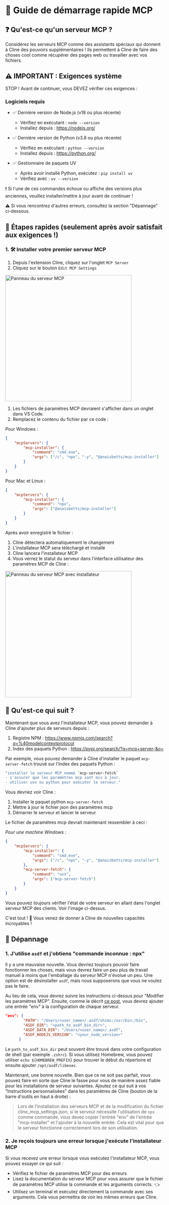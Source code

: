# 🚀 Guide de démarrage rapide MCP

## ❓ Qu'est-ce qu'un serveur MCP ?

Considérez les serveurs MCP comme des assistants spéciaux qui donnent à Cline des pouvoirs supplémentaires ! Ils permettent à Cline de faire des choses cool comme récupérer des pages web ou travailler avec vos fichiers.

## ⚠️ IMPORTANT : Exigences système

STOP ! Avant de continuer, vous DEVEZ vérifier ces exigences :

### Logiciels requis

-   ✅ Dernière version de Node.js (v18 ou plus récente)

    -   Vérifiez en exécutant : `node --version`
    -   Installez depuis : <https://nodejs.org/>

-   ✅ Dernière version de Python (v3.8 ou plus récente)

    -   Vérifiez en exécutant : `python --version`
    -   Installez depuis : <https://python.org/>

-   ✅ Gestionnaire de paquets UV
    -   Après avoir installé Python, exécutez : `pip install uv`
    -   Vérifiez avec : `uv --version`

❗ Si l'une de ces commandes échoue ou affiche des versions plus anciennes, veuillez installer/mettre à jour avant de continuer !

⚠️ Si vous rencontrez d'autres erreurs, consultez la section "Dépannage" ci-dessous.

## 🎯 Étapes rapides (seulement après avoir satisfait aux exigences !)

### 1. 🛠️ Installer votre premier serveur MCP

1. Depuis l'extension Cline, cliquez sur l'onglet `MCP Server`
1. Cliquez sur le bouton `Edit MCP Settings`

 <img src="https://github.com/user-attachments/assets/abf908b1-be98-4894-8dc7-ef3d27943a47" alt="Panneau du serveur MCP" width="400" />

1. Les fichiers de paramètres MCP devraient s'afficher dans un onglet dans VS Code.
1. Remplacez le contenu du fichier par ce code :

Pour Windows :

```json
{
	"mcpServers": {
		"mcp-installer": {
			"command": "cmd.exe",
			"args": ["/c", "npx", "-y", "@anaisbetts/mcp-installer"]
		}
	}
}
```

Pour Mac et Linux :

```json
{
	"mcpServers": {
		"mcp-installer": {
			"command": "npx",
			"args": ["@anaisbetts/mcp-installer"]
		}
	}
}
```

Après avoir enregistré le fichier :

1. Cline détectera automatiquement le changement
2. L'installateur MCP sera téléchargé et installé
3. Cline lancera l'installateur MCP
4. Vous verrez le statut du serveur dans l'interface utilisateur des paramètres MCP de Cline :

<img src="https://github.com/user-attachments/assets/2abbb3de-e902-4ec2-a5e5-9418ed34684e" alt="Panneau du serveur MCP avec installateur" width="400" />

## 🤔 Qu'est-ce qui suit ?

Maintenant que vous avez l'installateur MCP, vous pouvez demander à Cline d'ajouter plus de serveurs depuis :

1. Registre NPM : <https://www.npmjs.com/search?q=%40modelcontextprotocol>
2. Index des paquets Python : <https://pypi.org/search/?q=mcp+server-&o=>

Par exemple, vous pouvez demander à Cline d'installer le paquet `mcp-server-fetch` trouvé sur l'Index des paquets Python :

```bash
"installer le serveur MCP nommé `mcp-server-fetch`
- s'assurer que les paramètres mcp sont mis à jour.
- utiliser uvx ou python pour exécuter le serveur."
```

Vous devriez voir Cline :

1. Installer le paquet python `mcp-server-fetch`
1. Mettre à jour le fichier json des paramètres mcp
1. Démarrer le serveur et lancer le serveur

Le fichier de paramètres mcp devrait maintenant ressembler à ceci :

_Pour une machine Windows :_
```json
{
	"mcpServers": {
		"mcp-installer": {
			"command": "cmd.exe",
			"args": ["/c", "npx", "-y", "@anaisbetts/mcp-installer"]
		},
		"mcp-server-fetch": {
			"command": "uvx",
			"args": ["mcp-server-fetch"]
		}
	}
}
```

Vous pouvez toujours vérifier l'état de votre serveur en allant dans l'onglet serveur MCP des clients. Voir l'image ci-dessus.

C'est tout ! 🎉 Vous venez de donner à Cline de nouvelles capacités incroyables !

## 📝 Dépannage

### 1. J'utilise `asdf` et j'obtiens "commande inconnue : npx"

Il y a une mauvaise nouvelle. Vous devriez toujours pouvoir faire fonctionner les choses, mais vous devrez faire un peu plus de travail manuel à moins que l'emballage du serveur MCP n'évolue un peu. Une option est de désinstaller `asdf`, mais nous supposerons que vous ne voulez pas le faire.

Au lieu de cela, vous devrez suivre les instructions ci-dessus pour "Modifier les paramètres MCP". Ensuite, comme le décrit [ce post](https://dev.to/cojiroooo/mcp-using-node-on-asdf-382n), vous devrez ajouter une entrée "env" à la configuration de chaque serveur.

```json
"env": {
        "PATH": "/Users/<user_name>/.asdf/shims:/usr/bin:/bin",
        "ASDF_DIR": "<path_to_asdf_bin_dir>",
        "ASDF_DATA_DIR": "/Users/<user_name>/.asdf",
        "ASDF_NODEJS_VERSION": "<your_node_version>"
      }
```

Le `path_to_asdf_bin_dir` peut souvent être trouvé dans votre configuration de shell (par exemple `.zshrc`). Si vous utilisez Homebrew, vous pouvez utiliser `echo ${HOMEBREW_PREFIX}` pour trouver le début du répertoire et ensuite ajouter `/opt/asdf/libexec`.

Maintenant, une bonne nouvelle. Bien que ce ne soit pas parfait, vous pouvez faire en sorte que Cline le fasse pour vous de manière assez fiable pour les installations de serveur suivantes. Ajoutez ce qui suit à vos "Instructions personnalisées" dans les paramètres de Cline (bouton de la barre d'outils en haut à droite) :

> Lors de l'installation des serveurs MCP et de la modification du fichier cline_mcp_settings.json, si le serveur nécessite l'utilisation de `npx` comme commande, vous devez copier l'entrée "env" de l'entrée "mcp-installer" et l'ajouter à la nouvelle entrée. Cela est vital pour que le serveur fonctionne correctement lors de son utilisation.

### 2. Je reçois toujours une erreur lorsque j'exécute l'installateur MCP

Si vous recevez une erreur lorsque vous exécutez l'installateur MCP, vous pouvez essayer ce qui suit :

-   Vérifiez le fichier de paramètres MCP pour des erreurs
-   Lisez la documentation du serveur MCP pour vous assurer que le fichier de paramètres MCP utilise la commande et les arguments corrects. 👈
-   Utilisez un terminal et exécutez directement la commande avec ses arguments. Cela vous permettra de voir les mêmes erreurs que Cline.